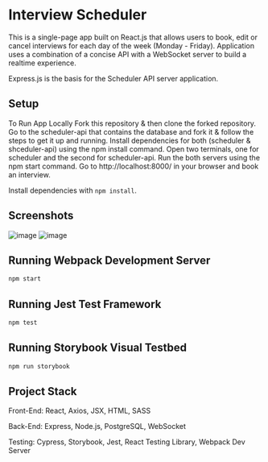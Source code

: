 # Interview Scheduler
This is a single-page app built on React.js that allows users to book, edit or cancel interviews for each day of the week (Monday - Friday). Application uses a combination of a concise API with a WebSocket server to build a realtime experience.

Express.js is the basis for the Scheduler API server application.

## Setup
To Run App Locally
Fork this repository & then clone the forked repository.
Go to the scheduler-api that contains the database and fork it & follow the steps to get it up and running.
Install dependencies for both (scheduler & shceduler-api) using the npm install command.
Open two terminals, one for scheduler and the second for scheduler-api.
Run the both servers using the npm start command.
Go to http://localhost:8000/ in your browser and book an interview.

Install dependencies with `npm install`.

## Screenshots
![image](https://user-images.githubusercontent.com/94014416/159563400-fc0e498a-3e55-48c9-930c-447b771a2830.png)
![image](https://user-images.githubusercontent.com/94014416/159563450-d3c568a2-b9b4-46f7-8603-bcd809d287ae.png)


## Running Webpack Development Server

```sh
npm start
```

## Running Jest Test Framework

```sh
npm test
```

## Running Storybook Visual Testbed

```sh
npm run storybook
```
## Project Stack

Front-End: React, Axios, JSX, HTML, SASS

Back-End: Express, Node.js, PostgreSQL, WebSocket

Testing: Cypress, Storybook, Jest, React Testing Library, Webpack Dev Server
